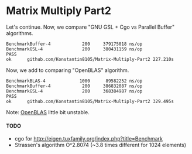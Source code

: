 # Matrix Multiply Part2

Let's continue.
Now, we compare "GNU GSL + Cgo vs Parallel Buffer" algorithms.
```command
BenchmarkBuffer-4   	     200	 379175018 ns/op
BenchmarkGSL-4      	     200	 380431159 ns/op
PASS
ok  	github.com/Konstantin8105/Matrix-Multiply-Part2	227.210s
```

Now, we add to comparing "OpenBLAS" algorithm.
```command
BenchmarkBLAS-4     	    1000	  89582252 ns/op
BenchmarkBuffer-4   	     200	 386832087 ns/op
BenchmarkGSL-4      	     200	 368384987 ns/op
PASS
ok  	github.com/Konstantin8105/Matrix-Multiply-Part2	329.495s
```
Note: [OpenBLAS](https://github.com/xianyi/OpenBLAS) little bit unstable.

#### TODO

* cgo for http://eigen.tuxfamily.org/index.php?title=Benchmark
* Strassen's algorithm O^2.8074 (~3.8 times different for 1024 elements)
